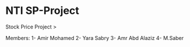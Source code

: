 # NTI SP-Project

Stock Price Project >

Members:
1- Amir Mohamed
2- Yara Sabry
3- Amr Abd Alaziz
4- M.Saber


 
